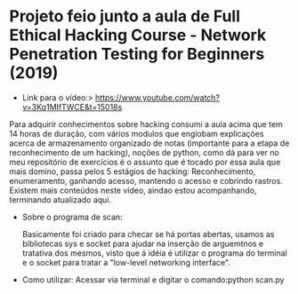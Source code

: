# Projeto feio junto a aula de Full Ethical Hacking Course - Network Penetration Testing for Beginners (2019)

* Link para o vídeo:> https://www.youtube.com/watch?v=3Kq1MIfTWCE&t=15018s

Para adquirir conhecimentos sobre hacking consumi a aula acima que tem 14 horas de duração, com vários modulos que englobam explicações acerca de armazenamento organizado de notas (importante para a etapa de reconhecimento de um hacking), noções de python, como dá para ver no meu repositório de exercícios é o assunto que é tocado por essa aula que mais domino, passa pelos 5 estágios de hacking: Reconhecimento, enumeramento, ganhando acesso, mantendo o acesso e cobrindo rastros. Existem mais conteúdos neste vídeo, aindao estou acompanhando, terminando atualizado aqui.

* Sobre o programa de scan:

    Basicamente foi criado para checar se há portas abertas, usamos as bibliotecas sys e socket para ajudar na inserção de arguemtnos e tratativa dos mesmos, visto que á idéia é utilizar o programa do terminal e o socket para tratar a "low-level networking interface".

* Como utilizar:
    Acessar via terminal e digitar o comando:python scan.py <IP>
